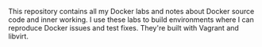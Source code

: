 This repository contains all my Docker labs and notes about Docker source code
and inner working. I use these labs to build environments where I can reproduce
Docker issues and test fixes. They're built with Vagrant and libvirt.
